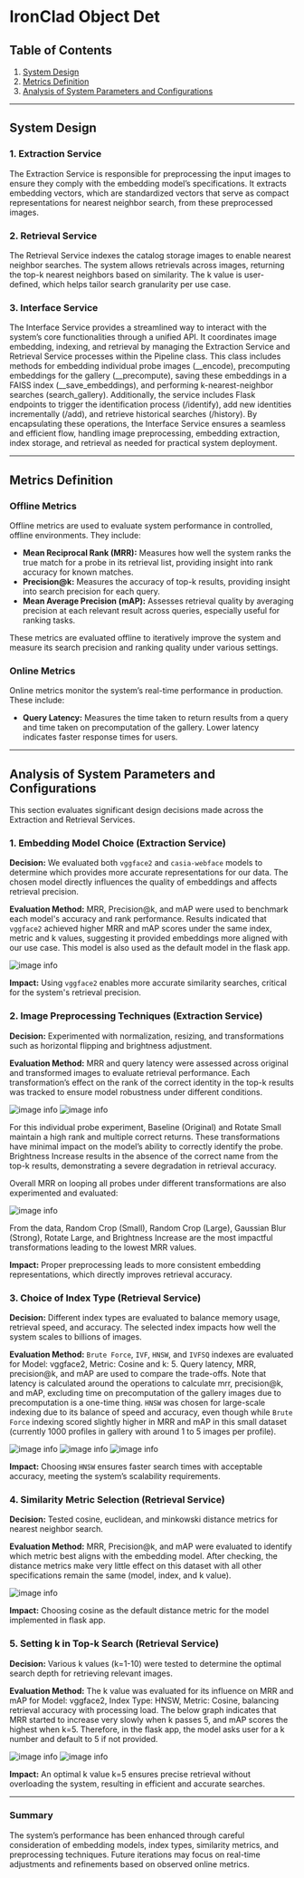 # IronClad Object Det

## Table of Contents
1. [System Design](#system-design)
2. [Metrics Definition](#metrics-definition)
3. [Analysis of System Parameters and Configurations](#analysis-of-system-parameters-and-configurations)

---
## System Design

### 1. Extraction Service
The Extraction Service is responsible for preprocessing the input images to ensure they comply with the embedding model’s specifications. It extracts embedding vectors, which are standardized vectors that serve as compact representations for nearest neighbor search, from these preprocessed images.

### 2. Retrieval Service
The Retrieval Service indexes the catalog storage images to enable nearest neighbor searches. The system allows retrievals across images, returning the top-k nearest neighbors based on similarity. The k value is user-defined, which helps tailor search granularity per use case.

### 3. Interface Service
The Interface Service provides a streamlined way to interact with the system’s core functionalities through a unified API. It coordinates image embedding, indexing, and retrieval by managing the Extraction Service and Retrieval Service processes within the Pipeline class. This class includes methods for embedding individual probe images (__encode), precomputing embeddings for the gallery (__precompute), saving these embeddings in a FAISS index (__save_embeddings), and performing k-nearest-neighbor searches (search_gallery). Additionally, the service includes Flask endpoints to trigger the identification process (/identify), add new identities incrementally (/add), and retrieve historical searches (/history). By encapsulating these operations, the Interface Service ensures a seamless and efficient flow, handling image preprocessing, embedding extraction, index storage, and retrieval as needed for practical system deployment.

---

## Metrics Definition

### Offline Metrics
Offline metrics are used to evaluate system performance in controlled, offline environments. They include:

- **Mean Reciprocal Rank (MRR):** Measures how well the system ranks the true match for a probe in its retrieval list, providing insight into rank accuracy for known matches.
- **Precision@k:** Measures the accuracy of top-k results, providing insight into search precision for each query.
- **Mean Average Precision (mAP):** Assesses retrieval quality by averaging precision at each relevant result across queries, especially useful for ranking tasks.

These metrics are evaluated offline to iteratively improve the system and measure its search precision and ranking quality under various settings.

### Online Metrics
Online metrics monitor the system’s real-time performance in production. These include:

- **Query Latency:** Measures the time taken to return results from a query and time taken on precomputation of the gallery. Lower latency indicates faster response times for users.

---

## Analysis of System Parameters and Configurations

This section evaluates significant design decisions made across the Extraction and Retrieval Services.

### 1. Embedding Model Choice (Extraction Service)
**Decision:** We evaluated both `vggface2` and `casia-webface` models to determine which provides more accurate representations for our data. The chosen model directly influences the quality of embeddings and affects retrieval precision.

**Evaluation Method:** MRR, Precision@k, and mAP were used to benchmark each model's accuracy and rank performance. Results indicated that `vggface2` achieved higher MRR and mAP scores under the same index, metric and k values, suggesting it provided embeddings more aligned with our use case. This model is also used as the default model in the flask app.

![image info](notebooks\pictures\model_comparison.png)

**Impact:** Using `vggface2` enables more accurate similarity searches, critical for the system's retrieval precision.

### 2. Image Preprocessing Techniques (Extraction Service)
**Decision:** Experimented with normalization, resizing, and transformations such as horizontal flipping and brightness adjustment.

**Evaluation Method:** MRR and query latency were assessed across original and transformed images to evaluate retrieval performance. Each transformation’s effect on the rank of the correct identity in the top-k results was tracked to ensure model robustness under different conditions.

![image info](notebooks\pictures\image_transforms.png)
![image info](notebooks\pictures\image_transforms_2.png)

For this individual probe experiment, Baseline (Original) and Rotate Small maintain a high rank and multiple correct returns. These transformations have minimal impact on the model’s ability to correctly identify the probe. Brightness Increase results in the absence of the correct name from the top-k results, demonstrating a severe degradation in retrieval accuracy.

Overall MRR on looping all probes under different transformations are also experimented and evaluated:

![image info](notebooks\pictures\image_transforms_3.png)

From the data, Random Crop (Small), Random Crop (Large), Gaussian Blur (Strong), Rotate Large, and Brightness Increase are the most impactful transformations leading to the lowest MRR values.

**Impact:** Proper preprocessing leads to more consistent embedding representations, which directly improves retrieval accuracy.

### 3. Choice of Index Type (Retrieval Service)
**Decision:** Different index types are evaluated to balance memory usage, retrieval speed, and accuracy. The selected index impacts how well the system scales to billions of images.

**Evaluation Method:** `Brute Force`, `IVF`, `HNSW`, and `IVFSQ` indexes are evaluated for Model: vggface2, Metric: Cosine and k: 5. Query latency, MRR, precision@k, and mAP are used to compare the trade-offs. Note that latency is calculated around the operations to calculate mrr, precision@k, and mAP, excluding time on precomputation of the gallery images due to precomputation is a one-time thing. `HNSW` was chosen for large-scale indexing due to its balance of speed and accuracy, even though while `Brute Force` indexing scored slightly higher in MRR and mAP in this small dataset (currently 1000 profiles in gallery with around 1 to 5 images per profile).

![image info](notebooks\pictures\index_1.png)
![image info](notebooks\pictures\index_2.png)
![image info](notebooks\pictures\index_3.png)

**Impact:** Choosing `HNSW` ensures faster search times with acceptable accuracy, meeting the system’s scalability requirements.

### 4. Similarity Metric Selection (Retrieval Service)
**Decision:** Tested cosine, euclidean, and minkowski distance metrics for nearest neighbor search.

**Evaluation Method:** MRR, Precision@k, and mAP were evaluated to identify which metric best aligns with the embedding model. After checking, the distance metrics make very little effect on this dataset with all other specifications remain the same (model, index, and k value).

![image info](notebooks\pictures\distance_metric_comparison.png)

**Impact:** Choosing cosine as the default distance metric for the model implemented in flask app.

### 5. Setting k in Top-k Search (Retrieval Service)
**Decision:** Various k values (k=1-10) were tested to determine the optimal search depth for retrieving relevant images.

**Evaluation Method:** The k value was evaluated for its influence on MRR and mAP for Model: vggface2, Index Type: HNSW, Metric: Cosine, balancing retrieval accuracy with processing load. The below graph indicates that MRR started to increase very slowly when k passes 5, and mAP scores the highest when k=5. Therefore, in the flask app, the model asks user for a k number and default to 5 if not provided.

![image info](notebooks\pictures\mrr_diffk.png)
![image info](notebooks\pictures\map_diffk.png)

**Impact:** An optimal k value k=5 ensures precise retrieval without overloading the system, resulting in efficient and accurate searches.

---

### Summary
The system’s performance has been enhanced through careful consideration of embedding models, index types, similarity metrics, and preprocessing techniques. Future iterations may focus on real-time adjustments and refinements based on observed online metrics.
